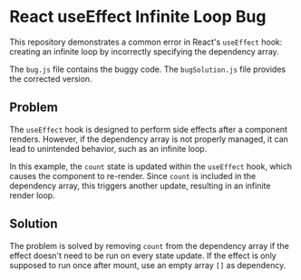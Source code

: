 # React useEffect Infinite Loop Bug

This repository demonstrates a common error in React's `useEffect` hook: creating an infinite loop by incorrectly specifying the dependency array.

The `bug.js` file contains the buggy code.  The `bugSolution.js` file provides the corrected version.

## Problem

The `useEffect` hook is designed to perform side effects after a component renders.  However, if the dependency array is not properly managed, it can lead to unintended behavior, such as an infinite loop.

In this example, the `count` state is updated within the `useEffect` hook, which causes the component to re-render.  Since `count` is included in the dependency array, this triggers another update, resulting in an infinite render loop. 

## Solution

The problem is solved by removing `count` from the dependency array if the effect doesn't need to be run on every state update. If the effect is only supposed to run once after mount, use an empty array `[]` as dependency.